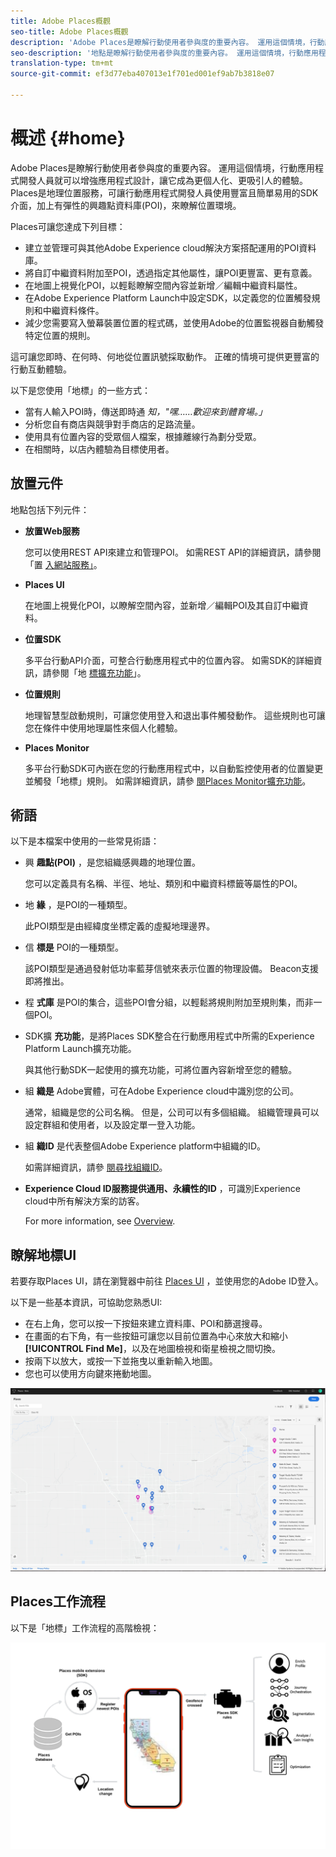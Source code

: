 ```yaml
---
title: Adobe Places概觀
seo-title: Adobe Places概觀
description: 'Adobe Places是瞭解行動使用者參與度的重要內容。 運用這個情境，行動應用程式開發人員就可以增強應用程式設計，讓它成為更個人化、更吸引人的體驗。 '
seo-description: '地點是瞭解行動使用者參與度的重要內容。 運用這個情境，行動應用程式開發人員就可以增強應用程式設計，讓它成為更個人化、更吸引人的體驗。 '
translation-type: tm+mt
source-git-commit: ef3d77eba407013e1f701ed001ef9ab7b3818e07

---
```



# 概述 {#home}

Adobe Places是瞭解行動使用者參與度的重要內容。 運用這個情境，行動應用程式開發人員就可以增強應用程式設計，讓它成為更個人化、更吸引人的體驗。 Places是地理位置服務，可讓行動應用程式開發人員使用豐富且簡單易用的SDK介面，加上有彈性的興趣點資料庫(POI)，來瞭解位置環境。

Places可讓您達成下列目標：

* 建立並管理可與其他Adobe Experience cloud解決方案搭配運用的POI資料庫。
* 將自訂中繼資料附加至POI，透過指定其他屬性，讓POI更豐富、更有意義。
* 在地圖上視覺化POI，以輕鬆瞭解空間內容並新增／編輯中繼資料屬性。
* 在Adobe Experience Platform Launch中設定SDK，以定義您的位置觸發規則和中繼資料條件。
* 減少您需要寫入螢幕裝置位置的程式碼，並使用Adobe的位置監視器自動觸發特定位置的規則。

這可讓您即時、在何時、何地從位置訊號採取動作。 正確的情境可提供更豐富的行動互動體驗。

以下是您使用「地標」的一些方式：

* 當有人輸入POI時，傳送即時通 *知，"嘿……歡迎來到體育場。」*
* 分析您自有商店與競爭對手商店的足路流量。
* 使用具有位置內容的受眾個人檔案，根據離線行為劃分受眾。
* 在相關時，以店內體驗為目標使用者。

## 放置元件

地點包括下列元件：

* **放置Web服務**

   您可以使用REST API來建立和管理POI。 如需REST API的詳細資訊，請參閱「置 [入網站服務」](/help/places-rest-apis/api-usage/api-usage.md)。

* **Places UI**

   在地圖上視覺化POI，以瞭解空間內容，並新增／編輯POI及其自訂中繼資料。

* **位置SDK**

   多平台行動API介面，可整合行動應用程式中的位置內容。 如需SDK的詳細資訊，請參閱「地 [標擴充功能](/help/configure-places-in-the-sdk/places-extension/places-extension.md)」。

* **位置規則**

   地理智慧型啟動規則，可讓您使用登入和退出事件觸發動作。 這些規則也可讓您在條件中使用地理屬性來個人化體驗。

* **Places Monitor**

   多平台行動SDK可內嵌在您的行動應用程式中，以自動監控使用者的位置變更並觸發「地標」規則。 如需詳細資訊，請參 [閱Places Monitor擴充功能](/help/configure-places-in-the-sdk/places-monitor-extension/places-monitor-extension.md)。

## 術語

以下是本檔案中使用的一些常見術語：

* 興 **趣點(POI)** ，是您組織感興趣的地理位置。

   您可以定義具有名稱、半徑、地址、類別和中繼資料標籤等屬性的POI。

* 地 **緣** ，是POI的一種類型。

   此POI類型是由經緯度坐標定義的虛擬地理邊界。

* 信 **標是** POI的一種類型。

   該POI類型是通過發射低功率藍芽信號來表示位置的物理設備。 Beacon支援即將推出。

* 程 **式庫** 是POI的集合，這些POI會分組，以輕鬆將規則附加至規則集，而非一個POI。

* SDK擴 **充功能**，是將Places SDK整合在行動應用程式中所需的Experience Platform Launch擴充功能。

   與其他行動SDK一起使用的擴充功能，可將位置內容新增至您的體驗。

* 組 **織是** Adobe實體，可在Adobe Experience cloud中識別您的公司。

   通常，組織是您的公司名稱。 但是，公司可以有多個組織。 組織管理員可以設定群組和使用者，以及設定單一登入功能。

* 組 **織ID** 是代表整個Adobe Experience platform中組織的ID。

   如需詳細資訊，請參 [閱尋找組織ID](https://forums.adobe.com/thread/2339895)。

* **Experience Cloud ID服務提供通用、永續性的ID** ，可識別Experience cloud中所有解決方案的訪客。

   For more information, see [Overview](https://docs.adobe.com/content/help/en/id-service/using/intro/overview.html).

## 瞭解地標UI

若要存取Places UI，請在瀏覽器中前往 [Places UI](https://places.adobe.com) ，並使用您的Adobe ID登入。

以下是一些基本資訊，可協助您熟悉UI:

* 在右上角，您可以按一下按鈕來建立資料庫、POI和篩選搜尋。
* 在畫面的右下角，有一些按鈕可讓您以目前位置為中心來放大和縮小 **[!UICONTROL Find Me]**，以及在地圖檢視和衛星檢視之間切換。
* 按兩下以放大，或按一下並拖曳以重新輸入地圖。
* 您也可以使用方向鍵來捲動地圖。

![](assets/location-services.png)


## Places工作流程

以下是「地標」工作流程的高階檢視：

![](/help/assets/places-workflow-diagram-lc-1.png)